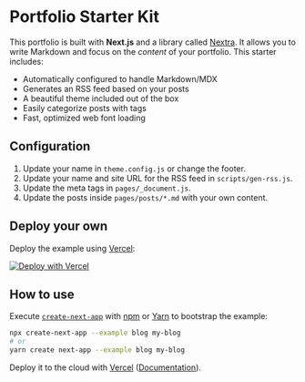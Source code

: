 # Portfolio Starter Kit

This portfolio is built with **Next.js** and a library called [Nextra](https://nextra.vercel.app/). It allows you to write Markdown and focus on the _content_ of your portfolio. This starter includes:

- Automatically configured to handle Markdown/MDX
- Generates an RSS feed based on your posts
- A beautiful theme included out of the box
- Easily categorize posts with tags
- Fast, optimized web font loading

## Configuration

1. Update your name in `theme.config.js` or change the footer.
1. Update your name and site URL for the RSS feed in `scripts/gen-rss.js`.
1. Update the meta tags in `pages/_document.js`.
1. Update the posts inside `pages/posts/*.md` with your own content.

## Deploy your own

Deploy the example using [Vercel](https://vercel.com?utm_source=github&utm_medium=readme&utm_campaign=next-example):

[![Deploy with Vercel](https://vercel.com/button)](https://api.vercel.com/v1/integrations/deploy/prj_6igS5zhvW6CbShkl9LIt9rrIjYnW/pzejLbmjnx)

## How to use

Execute [`create-next-app`](https://github.com/vercel/next.js/tree/canary/packages/create-next-app) with [npm](https://docs.npmjs.com/cli/init) or [Yarn](https://yarnpkg.com/lang/en/docs/cli/create/) to bootstrap the example:

```bash
npx create-next-app --example blog my-blog
# or
yarn create next-app --example blog my-blog
```

Deploy it to the cloud with [Vercel](https://vercel.com/new?utm_source=github&utm_medium=readme&utm_campaign=next-example) ([Documentation](https://nextjs.org/docs/deployment)).
